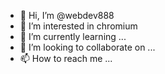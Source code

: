 - 👋 Hi, I’m @webdev888
- 👀 I’m interested in chromium
- 🌱 I’m currently learning ...
- 💞️ I’m looking to collaborate on ...
- 📫 How to reach me ... 

